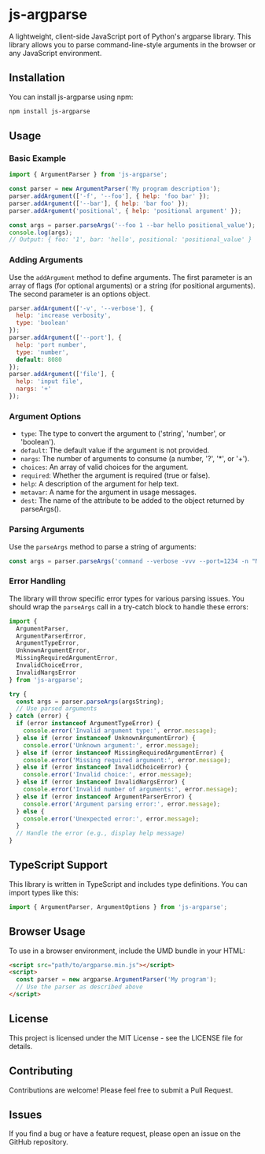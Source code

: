 # js-argparse

A lightweight, client-side JavaScript port of Python's argparse library. This library allows you to parse command-line-style arguments in the browser or any JavaScript environment.

## Installation

You can install js-argparse using npm:

```bash
npm install js-argparse
```

## Usage

### Basic Example

```javascript
import { ArgumentParser } from 'js-argparse';

const parser = new ArgumentParser('My program description');
parser.addArgument(['-f', '--foo'], { help: 'foo bar' });
parser.addArgument(['--bar'], { help: 'bar foo' });
parser.addArgument('positional', { help: 'positional argument' });

const args = parser.parseArgs('--foo 1 --bar hello positional_value');
console.log(args);
// Output: { foo: '1', bar: 'hello', positional: 'positional_value' }
```

### Adding Arguments

Use the `addArgument` method to define arguments. The first parameter is an array of flags (for optional arguments) or a string (for positional arguments). The second parameter is an options object.

```javascript
parser.addArgument(['-v', '--verbose'], { 
  help: 'increase verbosity',
  type: 'boolean'
});
parser.addArgument(['--port'], { 
  help: 'port number', 
  type: 'number', 
  default: 8080 
});
parser.addArgument(['file'], { 
  help: 'input file', 
  nargs: '+' 
});
```

### Argument Options

- `type`: The type to convert the argument to ('string', 'number', or 'boolean').
- `default`: The default value if the argument is not provided.
- `nargs`: The number of arguments to consume (a number, '?', '*', or '+').
- `choices`: An array of valid choices for the argument.
- `required`: Whether the argument is required (true or false).
- `help`: A description of the argument for help text.
- `metavar`: A name for the argument in usage messages.
- `dest`: The name of the attribute to be added to the object returned by parseArgs().

### Parsing Arguments

Use the `parseArgs` method to parse a string of arguments:

```javascript
const args = parser.parseArgs('command --verbose -vvv --port=1234 -n "My name" foo bar --tag qux --tag=qix file1 file2');
```

### Error Handling

The library will throw specific error types for various parsing issues. You should wrap the `parseArgs` call in a try-catch block to handle these errors:

```javascript
import { 
  ArgumentParser, 
  ArgumentParserError,
  ArgumentTypeError,
  UnknownArgumentError,
  MissingRequiredArgumentError,
  InvalidChoiceError,
  InvalidNargsError
} from 'js-argparse';

try {
  const args = parser.parseArgs(argsString);
  // Use parsed arguments
} catch (error) {
  if (error instanceof ArgumentTypeError) {
    console.error('Invalid argument type:', error.message);
  } else if (error instanceof UnknownArgumentError) {
    console.error('Unknown argument:', error.message);
  } else if (error instanceof MissingRequiredArgumentError) {
    console.error('Missing required argument:', error.message);
  } else if (error instanceof InvalidChoiceError) {
    console.error('Invalid choice:', error.message);
  } else if (error instanceof InvalidNargsError) {
    console.error('Invalid number of arguments:', error.message);
  } else if (error instanceof ArgumentParserError) {
    console.error('Argument parsing error:', error.message);
  } else {
    console.error('Unexpected error:', error.message);
  }
  // Handle the error (e.g., display help message)
}
```

## TypeScript Support

This library is written in TypeScript and includes type definitions. You can import types like this:

```typescript
import { ArgumentParser, ArgumentOptions } from 'js-argparse';
```

## Browser Usage

To use in a browser environment, include the UMD bundle in your HTML:

```html
<script src="path/to/argparse.min.js"></script>
<script>
  const parser = new argparse.ArgumentParser('My program');
  // Use the parser as described above
</script>
```

## License

This project is licensed under the MIT License - see the LICENSE file for details.

## Contributing

Contributions are welcome! Please feel free to submit a Pull Request.

## Issues

If you find a bug or have a feature request, please open an issue on the GitHub repository.